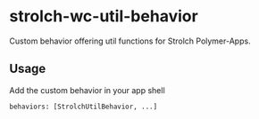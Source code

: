 # strolch-wc-util-behavior
Custom behavior offering util functions for Strolch Polymer-Apps.

## Usage
Add the custom behavior in your app shell

`behaviors: [StrolchUtilBehavior, ...]`
